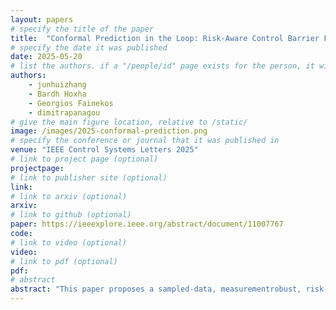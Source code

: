 ```yaml
---
layout: papers
# specify the title of the paper
title:  "Conformal Prediction in the Loop: Risk-Aware Control Barrier Functions for Stochastic Systems with Data-Driven State Estimators"
# specify the date it was published
date: 2025-05-20
# list the authors. if a "/people/id" page exists for the person, it will be linked. If not, the author's name is printed exactly as you typed it.
authors:
    - junhuizhang
    - Bardh Hoxha
    - Georgios Fainekos
    - dimitrapanagou
# give the main figure location, relative to /static/
image: /images/2025-conformal-prediction.png
# specify the conference or journal that it was published in
venue: "IEEE Control Systems Letters 2025"
# link to project page (optional)
projectpage:
# link to publisher site (optional)
link:
# link to arxiv (optional)
arxiv:
# link to github (optional)
paper: https://ieeexplore.ieee.org/abstract/document/11007767
code:
# link to video (optional)
video:
# link to pdf (optional)
pdf:
# abstract
abstract: "This paper proposes a sampled-data, measurementrobust, risk-aware control barrier function (RA-CBF) framework for stochastic systems with measurement uncertainty. In this framework, what is available for control design are measurements of the system states, which are subject to unknown noise. First, in order to estimate the system states from these measurements, an offline-trained neural network is employed as a state estimator. Next, to quantify the performance of the state estimator, the state space is discretized, and calibration datasets are sampled from the grid points. Conformal prediction is then implemented, providing the estimation error bound with user-defined probability. In addition, we leverage the estimation error bound into sampleddata robust RA-CBF design, such that the probability that the state of the system enters the unsafe set during a finite time horizon is bounded by a desired threshold. Various case studies demonstrate the effectiveness of the proposed method."
---
```

